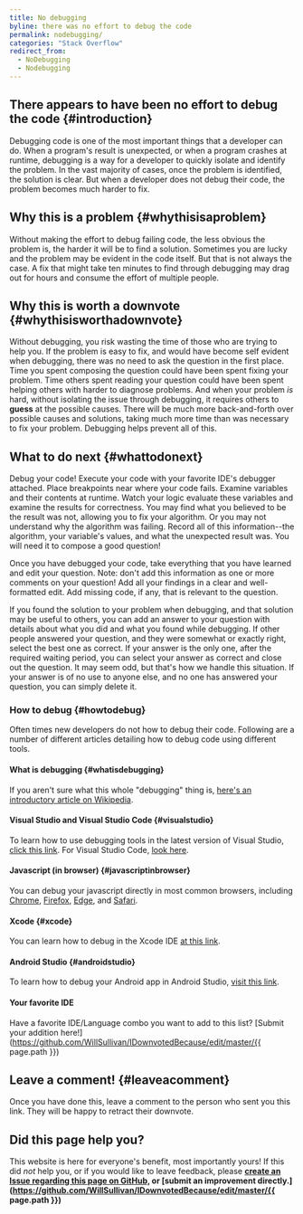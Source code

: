 ```yaml
---
title: No debugging
byline: there was no effort to debug the code
permalink: nodebugging/
categories: "Stack Overflow"
redirect_from:
  - NoDebugging
  - Nodebugging  
---
```

## There appears to have been no effort to debug the code {#introduction}
Debugging code is one of the most important things that a developer can do. When a program's result is unexpected, or when a program crashes at runtime, debugging is a way for a developer to quickly isolate and identify the problem. In the vast majority of cases, once the problem is identified, the solution is clear. But when a developer does not debug their code, the problem becomes much harder to fix.

## Why this is a problem {#whythisisaproblem}
Without making the effort to debug failing code, the less obvious the problem is, the harder it will be to find a solution. Sometimes you are lucky and the problem may be evident in the code itself. But that is not always the case. A fix that might take ten minutes to find through debugging may drag out for hours and consume the effort of multiple people. 

## Why this is worth a downvote {#whythisisworthadownvote}
Without debugging, you risk wasting the time of those who are trying to help you. If the problem is easy to fix, and would have become self evident when debugging, there was no need to ask the question in the first place. Time you spent composing the question could have been spent fixing your problem. Time others spent reading your question could have been spent helping others with harder to diagnose problems. And when your problem *is* hard, without isolating the issue through debugging, it requires others to **guess** at the possible causes. There will be much more back-and-forth over possible causes and solutions, taking much more time than was necessary to fix your problem. Debugging helps prevent all of this.

## What to do next {#whattodonext}
Debug your code! Execute your code with your favorite IDE's debugger attached. Place breakpoints near where your code fails. Examine variables and their contents at runtime. Watch your logic evaluate these variables and examine the results for correctness. You may find what you believed to be the result was not, allowing you to fix your algorithm. Or you may not understand why the algorithm was failing. Record all of this information--the algorithm, your variable's values, and what the unexpected result was. You will need it to compose a good question!

Once you have debugged your code, take everything that you have learned and edit your question. Note: don't add this information as one or more comments on your question! Add all your findings in a clear and well-formatted edit. Add missing code, if any, that is relevant to the question.

If you found the solution to your problem when debugging, and that solution may be useful to others, you can add an answer to your question with details about what you did and what you found while debugging.  If other people answered your question, and they were somewhat or exactly right, select the best one as correct. If your answer is the only one, after the required waiting period, you can select your answer as correct and close out the question. It may seem odd, but that's how we handle this situation.  If your answer is of no use to anyone else, and no one has answered your question, you can simply delete it.

### How to debug {#howtodebug}
Often times new developers do not how to debug their code. Following are a number of different articles detailing how to debug code using different tools.

#### What is debugging {#whatisdebugging}
If you aren't sure what this whole "debugging" thing is, [here's an introductory article on Wikipedia](https://en.wikipedia.org/wiki/Debugging).

#### Visual Studio and Visual Studio Code {#visualstudio}
To learn how to use debugging tools in the latest version of Visual Studio, [click this link](https://docs.microsoft.com/en-us/visualstudio/debugger/debugger-feature-tour). For Visual Studio Code, [look here](https://code.visualstudio.com/docs/editor/debugging).

#### Javascript (in browser) {#javascriptinbrowser}
You can debug your javascript directly in most common browsers, including [Chrome](https://developer.chrome.com/extensions/tut_debugging), [Firefox](https://developer.mozilla.org/en-US/docs/Tools/Debugger), [Edge](https://docs.microsoft.com/en-us/microsoft-edge/f12-devtools-guide/debugger), and [Safari](https://developer.apple.com/safari/tools/).

#### Xcode {#xcode}
You can learn how to debug in the Xcode IDE [at this link](https://developer.apple.com/library/content/documentation/DeveloperTools/Conceptual/debugging_with_xcode/chapters/debugging_tools.html).

#### Android Studio {#androidstudio}
To learn how to debug your Android app in Android Studio, [visit this link](https://developer.android.com/studio/debug/index.html).

#### Your favorite IDE
Have a favorite IDE/Language combo you want to add to this list? [Submit your addition here!](https://github.com/WillSullivan/IDownvotedBecause/edit/master/{{ page.path }})

## Leave a comment! {#leaveacomment}
Once you have done this, leave a comment to the person who sent you this link. They will be happy to retract their downvote.

## Did this page help you?
This website is here for everyone's benefit, most importantly yours! If this did <i>not</i> help you, or if you would
like to leave feedback, please **[create an Issue regarding this page on GitHub,](https://github.com/WillSullivan/IDownvotedBecause/issues/new) or [submit an improvement directly.](https://github.com/WillSullivan/IDownvotedBecause/edit/master/{{ page.path }})**
